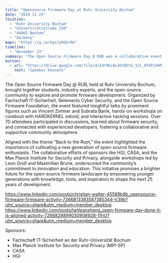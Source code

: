 ```yaml
---
title: "Opensource Firmware Day at Ruhr University Bochum"
date: "2024-11-23"
location:
  - "Ruhr University Bochum"
  - "Universitätsstraße 150"
  - "44801 Bochum" 
  - "Germany"
maps: "https://g.co/kgs/y6QXrKA"
timeline:
  - "November 23"
summary: "The Open Source Firmware Day @ RUB was a collaborative event featuring inspiring talks, hands-on workshops, and community networking to empower the next generation of open-source firmware developers."
button:
  - url: "https://drive.google.com/file/d/14rhKcAuJDtB5te_3iC_0TGPi5HPJNkPf/view?usp=sharing"
    text: "Speaker Keynote"
---
```


The Open Source Firmware Day @ RUB, held at Ruhr University Bochum, brought together students, industry experts, and the open-source community to explore and promote firmware development. Organized by Fachschaft IT-Sicherheit, 9elements Cyber Security, and the Open Source Firmware Foundation, the event featured insightful talks by prominent figures such as Vincent Zimmer and Subrata Banik, hands-on workshops on coreboot with HARDKERNEL odroid, and interactive hacking sessions. Over 70 attendees participated in discussions, learned about firmware security, and connected with experienced developers, fostering a collaborative and supportive community atmosphere.

Aligned with the theme "Back to the Root," the event highlighted the importance of cultivating a new generation of open-source firmware enthusiasts. The collaborative efforts of sponsors like HGI, CASA, and the Max Planck Institute for Security and Privacy, alongside workshops led by Leon Groß and Maximilian Brune, underscored the community’s commitment to innovation and education. This initiative promises a brighter future for the open-source firmware landscape by empowering younger generations with knowledge, tools, and inspiration to shape the next 25 years of development.

https://www.linkedin.com/posts/christian-walter-45588b8b_opensource-firmware-firmware-activity-7266813383587385344-V39b?utm_source=share&utm_medium=member_desktop
https://www.linkedin.com/posts/tanleansheng_open-firmware-day-done-it-is-aligned-activity-7266828899030908928-11hU?utm_source=share&utm_medium=member_desktop

Sponsors:
- Fachschaft IT-Sicherheit an der Ruhr-Universität Bochum
- Max Planck Institute for Security and Privacy (MPI-SP)
- CASA
- HGI 
